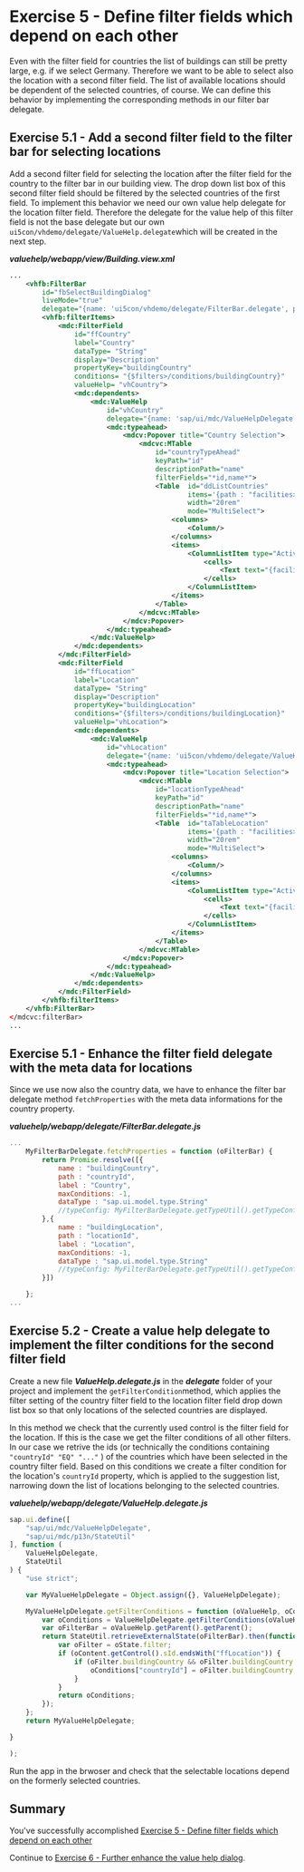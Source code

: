 # Exercise 5 - Define filter fields which depend on each other

Even with the filter field for countries the list of buildings can still be pretty large, e.g. if we select Germany. Therefore we want to be able to select also the location with a second filter field. The list of available locations should be dependent of the selected countries, of course. We can define this behavior by implementing the corresponding methods in our filter bar delegate.

## Exercise 5.1 - Add a second filter field to the filter bar for selecting locations

Add a second filter field for selecting the location after the filter field for the country to the filter bar in our building view. The drop down list box of this second filter field should be filtered by the selected countries of the first field. To implement this behavior we need our own value help delegate for the location filter field. Therefore the delegate for the value help of this filter field is not the base delegate but our own `ui5con/vhdemo/delegate/ValueHelp.delegate`which will be created in the next step.

***valuehelp/webapp/view/Building.view.xml***

```xml
...
    <vhfb:FilterBar 
        id="fbSelectBuildingDialog" 
        liveMode="true" 
        delegate="{name: 'ui5con/vhdemo/delegate/FilterBar.delegate', payload: {}}" >
        <vhfb:filterItems>
            <mdc:FilterField 
                id="ffCountry" 
                label="Country" 
                dataType= "String" 
                display="Description" 
                propertyKey="buildingCountry" 
                conditions= "{$filters>/conditions/buildingCountry}" 
                valueHelp= "vhCountry">
                <mdc:dependents>
                    <mdc:ValueHelp 
                        id="vhCountry" 
                        delegate="{name: 'sap/ui/mdc/ValueHelpDelegate', payload: {}}">
                        <mdc:typeahead>
                            <mdcv:Popover title="Country Selection">
                                <mdcvc:MTable 
                                    id="countryTypeAhead" 
                                    keyPath="id" 
                                    descriptionPath="name" 
                                    filterFields="*id,name*">
                                    <Table  id="ddListCountries" 
                                            items='{path : "facilities>/countries", sorter: { path: "name", ascending: "true" }  }' 
                                            width="20rem" 
                                            mode="MultiSelect">
                                        <columns>
                                            <Column/>
                                        </columns>
                                        <items>
                                            <ColumnListItem type="Active">
                                                <cells>
                                                    <Text text="{facilities>name}"/>
                                                </cells>
                                            </ColumnListItem>
                                        </items>
                                    </Table>
                                </mdcvc:MTable>
                            </mdcv:Popover>
                        </mdc:typeahead>                                                        
                    </mdc:ValueHelp>
                </mdc:dependents>
            </mdc:FilterField>
            <mdc:FilterField 
                id="ffLocation" 
                label="Location" 
                dataType= "String" 
                display="Description" 
                propertyKey="buildingLocation" 
                conditions="{$filters>/conditions/buildingLocation}" 
                valueHelp="vhLocation">
                <mdc:dependents>
                    <mdc:ValueHelp 
                        id="vhLocation" 
                        delegate="{name: 'ui5con/vhdemo/delegate/ValueHelp.delegate', payload: {}}">
                        <mdc:typeahead>
                            <mdcv:Popover title="Location Selection">
                                <mdcvc:MTable 
                                    id="locationTypeAhead" 
                                    keyPath="id" 
                                    descriptionPath="name" 
                                    filterFields="*id,name*">
                                    <Table  id="taTableLocation" 
                                            items='{path : "facilities>/locations", sorter: { path: "name", ascending: "true" }  }' 
                                            width="20rem" 
                                            mode="MultiSelect">
                                        <columns>
                                            <Column/>
                                        </columns>
                                        <items>
                                            <ColumnListItem type="Active">
                                                <cells>
                                                    <Text text="{facilities>name}"/>
                                                </cells>
                                            </ColumnListItem>
                                        </items>
                                    </Table>
                                </mdcvc:MTable>
                            </mdcv:Popover>
                        </mdc:typeahead>                                                        
                    </mdc:ValueHelp>
                </mdc:dependents>
            </mdc:FilterField>
        </vhfb:filterItems>
    </vhfb:FilterBar>
</mdcvc:filterBar>
...
```

## Exercise 5.1 - Enhance the filter field delegate with the meta data for locations

Since we use now also the country data, we have to enhance the filter bar delegate method ``fetchProperties`` with the meta data informations for the country property.

**_valuehelp/webapp/delegate/FilterBar.delegate.js_**

```javascript
...
    MyFilterBarDelegate.fetchProperties = function (oFilterBar) {
		return Promise.resolve([{
			name : "buildingCountry",
			path : "countryId",
			label : "Country",
			maxConditions: -1,
			dataType : "sap.ui.model.type.String"
			//typeConfig: MyFilterBarDelegate.getTypeUtil().getTypeConfig("String")
		},{
			name : "buildingLocation",
			path : "locationId",
			label : "Location",
			maxConditions: -1,
			dataType : "sap.ui.model.type.String"
			//typeConfig: MyFilterBarDelegate.getTypeUtil().getTypeConfig("String")
		}])

	};
...

```

## Exercise 5.2 - Create a value help delegate to implement the filter conditions for the second filter field

Create a new file ***ValueHelp.delegate.js*** in the ***delegate*** folder of your project and implement the ``getFilterCondition``method, which applies the filter setting of the country filter field to the location filter field drop down list box so that only locations of the selected countries are displayed.

In this method we check that the currently used control is the filter field for the location. If this is the case we get the filter conditions of all other filters. In our case we retrive the ids (or technically the conditions containing ` "countryId" "EQ" "..." ` ) of the countries which have been selected in the country filter field. Based on this conditions we create a filter condition for the location's `countryId` property, which is applied to the suggestion list, narrowing down the list of locations belonging to the selected countries.

***valuehelp/webapp/delegate/ValueHelp.delegate.js***

```javascript
sap.ui.define([
	"sap/ui/mdc/ValueHelpDelegate",
	"sap/ui/mdc/p13n/StateUtil"
], function (
	ValueHelpDelegate,
	StateUtil
) {
	"use strict";

	var MyValueHelpDelegate = Object.assign({}, ValueHelpDelegate);

	MyValueHelpDelegate.getFilterConditions = function (oValueHelp, oContent, oConfig) {
		var oConditions = ValueHelpDelegate.getFilterConditions(oValueHelp, oContent, oConfig);
		var oFilterBar = oValueHelp.getParent().getParent();
		return StateUtil.retrieveExternalState(oFilterBar).then(function (oState) {
			var oFilter = oState.filter;
			if (oContent.getControl().sId.endsWith("ffLocation")) {
				if (oFilter.buildingCountry && oFilter.buildingCountry.length > 0) {
					oConditions["countryId"] = oFilter.buildingCountry;
				}
			}
			return oConditions;
		});
	};
	return MyValueHelpDelegate;

}

);
```

Run the app in the brwoser and check that the selectable locations depend on the formerly selected countries.


## Summary

You've successfully accomplished [Exercise 5 - Define filter fields which depend on each other](#exercise-5---define-filter-fields-which-depend-on-each-other)

Continue to [Exercise 6 - Further enhance the value help dialog](../ex6/README.md).
